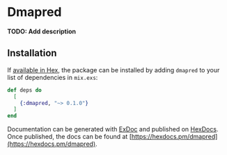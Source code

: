 # Dmapred

**TODO: Add description**

## Installation

If [available in Hex](https://hex.pm/docs/publish), the package can be installed
by adding `dmapred` to your list of dependencies in `mix.exs`:

```elixir
def deps do
  [
    {:dmapred, "~> 0.1.0"}
  ]
end
```

Documentation can be generated with [ExDoc](https://github.com/elixir-lang/ex_doc)
and published on [HexDocs](https://hexdocs.pm). Once published, the docs can
be found at [https://hexdocs.pm/dmapred](https://hexdocs.pm/dmapred).

